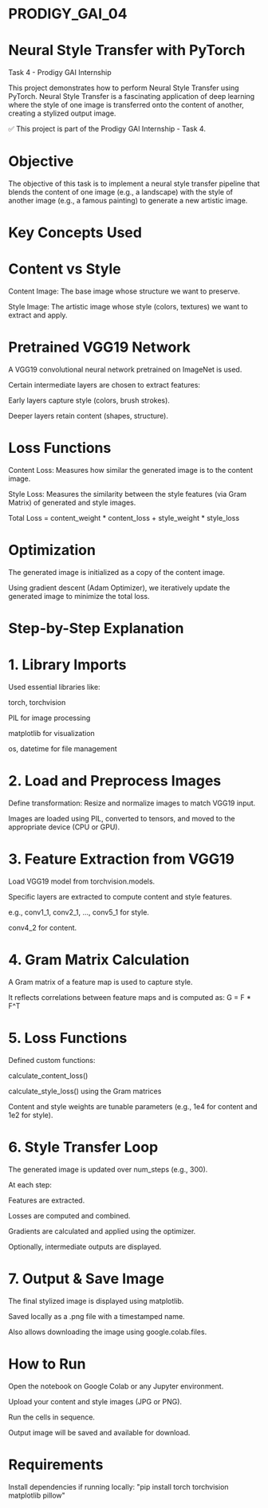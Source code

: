 # PRODIGY_GAI_04
# Neural Style Transfer with PyTorch
Task 4 - Prodigy GAI Internship

This project demonstrates how to perform Neural Style Transfer using PyTorch. Neural Style Transfer is a fascinating application of deep learning where the style of one image is transferred onto the content of another, creating a stylized output image.

✅ This project is part of the Prodigy GAI Internship - Task 4.

# Objective

The objective of this task is to implement a neural style transfer pipeline that blends the content of one image (e.g., a landscape) with the style of another image (e.g., a famous painting) to generate a new artistic image.

# Key Concepts Used

# Content vs Style
Content Image: The base image whose structure we want to preserve.

Style Image: The artistic image whose style (colors, textures) we want to extract and apply.

# Pretrained VGG19 Network
A VGG19 convolutional neural network pretrained on ImageNet is used.

Certain intermediate layers are chosen to extract features:

Early layers capture style (colors, brush strokes).

Deeper layers retain content (shapes, structure).

# Loss Functions
Content Loss: Measures how similar the generated image is to the content image.

Style Loss: Measures the similarity between the style features (via Gram Matrix) of generated and style images.

Total Loss = content_weight * content_loss + style_weight * style_loss

# Optimization
The generated image is initialized as a copy of the content image.

Using gradient descent (Adam Optimizer), we iteratively update the generated image to minimize the total loss.

# Step-by-Step Explanation

# 1. Library Imports
Used essential libraries like:

torch, torchvision

PIL for image processing

matplotlib for visualization

os, datetime for file management

# 2. Load and Preprocess Images
Define transformation: Resize and normalize images to match VGG19 input.

Images are loaded using PIL, converted to tensors, and moved to the appropriate device (CPU or GPU).

# 3. Feature Extraction from VGG19
Load VGG19 model from torchvision.models.

Specific layers are extracted to compute content and style features.

e.g., conv1_1, conv2_1, ..., conv5_1 for style.

conv4_2 for content.

# 4. Gram Matrix Calculation
A Gram matrix of a feature map is used to capture style.

It reflects correlations between feature maps and is computed as:
G = F * F^T

# 5. Loss Functions
Defined custom functions:

calculate_content_loss()

calculate_style_loss() using the Gram matrices

Content and style weights are tunable parameters (e.g., 1e4 for content and 1e2 for style).

# 6. Style Transfer Loop
The generated image is updated over num_steps (e.g., 300).

At each step:

Features are extracted.

Losses are computed and combined.

Gradients are calculated and applied using the optimizer.

Optionally, intermediate outputs are displayed.

# 7.  Output & Save Image
The final stylized image is displayed using matplotlib.

Saved locally as a .png file with a timestamped name.

Also allows downloading the image using google.colab.files.

# How to Run
Open the notebook on Google Colab or any Jupyter environment.

Upload your content and style images (JPG or PNG).

Run the cells in sequence.

Output image will be saved and available for download.

# Requirements
Install dependencies if running locally:
"pip install torch torchvision matplotlib pillow"


